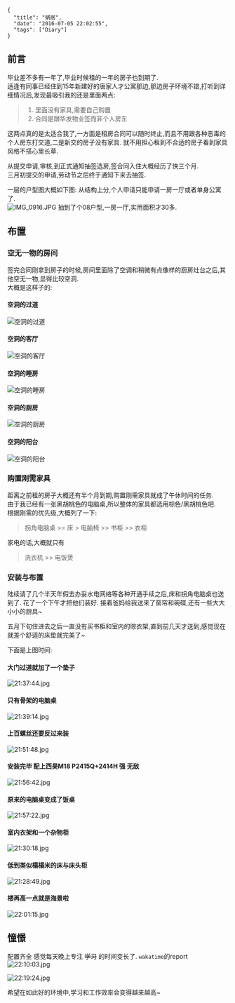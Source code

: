 ```metadata
{
  "title": "蜗居",
  "date": "2016-07-05 22:02:55",
  "tags": ["Diary"]
}
```
## 前言
毕业差不多有一年了,毕业时候租的一年的房子也到期了.  
适逢有同事已经住到15年新建好的唐家人才公寓那边,那边房子环境不错,打听到详细情况后,发现最吸引我的还是里面两点:  

> 1. 里面没有家具,需要自己购置   
> 2. 合同是跟华发物业签而非个人房东  

这两点真的是太适合我了,一方面是租房合同可以随时终止,而且不用跟各种恶毒的个人房东打交道,二是新交的房子没有家具.
就不用担心租到不合适的房子看到家具风格不搭心里长草.

从提交申请,审核,到正式通知抽签选房,签合同入住大概经历了快三个月.  
三月初提交的申请,劳动节之后终于通知下来去抽签.  

一层的户型图大概如下图:
从结构上分,个人申请只能申请一房一厅或者单身公寓了.  
![IMG_0916.JPG](https://ww3.sinaimg.cn/large/006tNbRwgw1f5nswirc5fj30zk0my42b.jpg)
抽到了个08户型,一房一厅,实用面积才30多.

## 布置
### 空无一物的房间
签完合同刚拿到房子的时候,房间里面除了空调和稍微有点像样的厨房灶台之后,其他空无一物,显得比较空洞.  
大概是这样子的:  

#### 空洞的过道
![空洞的过道](https://ww2.sinaimg.cn/large/006tNbRwgw1f5ntaislpcj31kw23u1i4.jpg)
#### 空洞的客厅
![空洞的客厅](https://ww3.sinaimg.cn/large/006tNbRwgw1f5ntaknst1j31kw23ue5u.jpg)
#### 空洞的睡房
![空洞的睡房](https://ww2.sinaimg.cn/large/006tNbRwgw1f5ntanbwkbj31kw23ue7y.jpg)
#### 空洞的厨房
![空洞的厨房](https://ww1.sinaimg.cn/large/006tNbRwgw1f5ntadsxnvj31kw23ux4c.jpg)
#### 空洞的阳台
![空洞的阳台](https://ww3.sinaimg.cn/large/006tNbRwgw1f5ntaqatgsj31kw23ub29.jpg)


### 购置刚需家具
距离之前租的房子大概还有半个月到期,购置刚需家具就成了午休时间的任务.    
由于我已经有一张黑胡桃色的电脑桌,所以整体的家具都选用棕色/黑胡桃色吧.  
根据刚需的优先级,大概列了一下:  

> 拐角电脑桌 >= 床 > 电脑椅 >> 书柜 >> 衣柜 

家电的话,大概就只有

> 洗衣机 >> 电饭煲


### 安装与布置
陆续请了几个半天年假去办妥水电网络等各种开通手续之后,床和拐角电脑桌也送到了.
花了一个下午才把他们装好.
接着爸妈给我送来了窗帘和碗碟,还有一些大大小小的厨具~

五月下旬住进去之后一直没有买书柜和室内的晾衣架,直到前几天才送到,感觉现在就差个舒适的床垫就完美了~  

下面是上图时间:  

#### 大门过道就加了一个垫子
![21:37:44.jpg](https://ww2.sinaimg.cn/large/006tNbRwgw1f5nze6dxhqj31kw23u7rf.jpg)
#### 只有骨架的电脑桌
![21:39:14.jpg](https://ww2.sinaimg.cn/large/006tNbRwgw1f5nzfqeev8j31kw2t4hdt.jpg)
#### 上百螺丝还要反过来装
![21:51:48.jpg](https://ww2.sinaimg.cn/large/006tNbRwgw1f5nzstrui8j31kw23unoc.jpg)
#### 安装完毕 配上西昊M18 P2415Q+2414H 强 无敌
![21:56:42.jpg](https://ww4.sinaimg.cn/large/006tNbRwgw1f5nzxwv747j31kw16ok78.jpg)
#### 原来的电脑桌变成了饭桌
![21:57:22.jpg](https://ww2.sinaimg.cn/large/006tNbRwgw1f5nzymbcpmj31kw16onej.jpg)
#### 室内衣架和一个杂物柜
![21:30:18.jpg](https://ww3.sinaimg.cn/large/006tNbRwgw1f5nz6fvo2vj31kw23ue5w.jpg)
#### 低到类似榻榻米的床与床头柜
![21:28:49.jpg](https://ww2.sinaimg.cn/large/006tNbRwgw1f5nz4wdp7sj31kw16owvj.jpg)
#### 楼再高一点就是海景啦
![22:01:15.jpg](https://ww4.sinaimg.cn/large/006tNbRwgw1f5o02np97tj31kw23unp4.jpg)

## 憧憬
配置齐全 感觉每天晚上专注 ~~学习~~ 的时间变长了.
`wakatime`的report 
![22:10:03.jpg](https://ww1.sinaimg.cn/large/006tNbRwgw1f5o0br69xbj31kw0kmtc0.jpg)

![22:19:24.jpg](https://ww4.sinaimg.cn/large/006tNbRwgw1f5o0lgzik4j30q209adgk.jpg)



希望在如此好的环境中,学习和工作效率会变得越来越高~